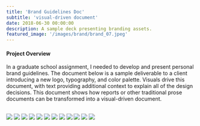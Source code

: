 ```yaml
---
title: 'Brand Guidelines Doc'
subtitle: 'visual-driven document'
date: 2018-06-30 00:00:00
description: A sample deck presenting branding assets.
featured_image: '/images/brand/brand_07.jpeg'
---
```



#### Project Overview

In a graduate school assignment, I needed to develop and present personal brand guidelines. The document below is a sample deliverable to a client introducing a new logo, typography, and color palette. Visuals drive this document, with text providing additional context to explain all of the design decisions. This document shows how reports or other traditional prose documents can be transformed into a visual-driven document.

<br/>

<div class="gallery" data-columns="3">
    <img src="/images/brand/brand_01.jpeg">
    <img src="/images/brand/brand_02.jpeg">
    <img src="/images/brand/brand_03.jpeg">
    <img src="/images/brand/brand_04.jpeg">
    <img src="/images/brand/brand_05.jpeg">
    <img src="/images/brand/brand_06.jpeg">    
    <img src="/images/brand/brand_07.jpeg">
    <img src="/images/brand/brand_08.jpeg">
    <img src="/images/brand/brand_09.jpeg">
    <img src="/images/brand/brand_10.jpeg">
    <img src="/images/brand/brand_11.jpeg">
    <img src="/images/brand/brand_12.jpeg"> 
</div>